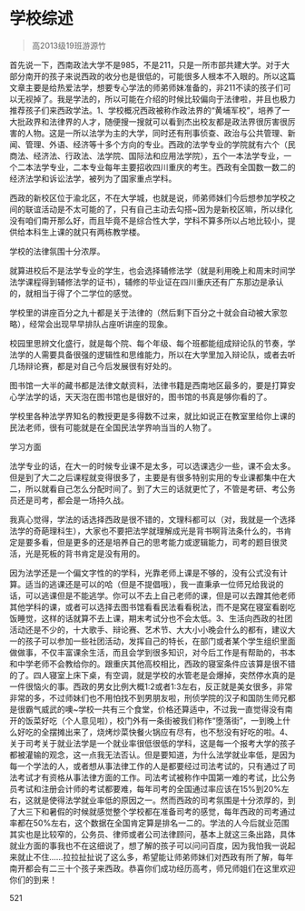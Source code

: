 
# 学校综述  

> 高2013级19班游源竹  

首先说一下，西南政法大学不是985，不是211，只是一所市部共建大学。对于大部分南开的孩子来说西政的收分也是很低的，可能很多人根本不入眼的。所以这篇文章主要是给热爱法学，想要专心学法的师弟师妹准备的，非211不读的孩子们可以无视掉了。我是学法的，所以可能在介绍的时候比较偏向于法律啦，并且也极力推荐孩子们来西政学法。1、学校概况西政被称作政法界的“黄埔军校”，培养了一大批政界和法律界的人才，随便搜一搜就可以看到杰出校友都是政法界很厉害很厉害的人物。这是一所以法学为主的大学，同时还有刑事侦查、政治与公共管理、新闻、管理、外语、经济等十多个方向的专业。西政的法学专业的学院就有六个（民商法、经济法、行政法、法学院、国际法和应用法学院），五个一本法学专业，一个二本法学专业，二本专业每年主要招收四川重庆的考生。西政有全国数一数二的经济法学和诉讼法学，被列为了国家重点学科。

西政的新校区位于渝北区，不在大学城，也就是说，师弟师妹们今后想参加学校之间的联谊活动是不太可能的了，只有自己主动去勾搭~因为是新校区嘛，所以绿化没有咱们南开那么好，而且毕竟不是综合性大学，学科不算多所以占地比较小，提供给本科生上课的就只有两栋教学楼。

学校的法律氛围十分浓厚。

就算进校后不是法学专业的学生，也会选择辅修法学（就是利用晚上和周末时间学法学课程得到辅修法学的证书），辅修的毕业证在四川重庆还有广东那边是承认的，就相当于得了个二学位的感觉。

学校里的讲座百分之九十都是关于法律的（然后剩下百分之十就会自动被大家忽略），经常会出现早早排队占座听讲座的现象。

校园里思辨文化盛行，就是每个院、每个年级、每个班都能组成辩论队的节奏，学法学的人需要具备很强的逻辑性和思维能力，所以在大学里加入辩论队，或者去听几场辩论赛，都是对自己今后发展很有好处的。

图书馆一大半的藏书都是法律文献资料，法律书籍是西南地区最多的，要是打算安心学法学的话，天天泡在图书馆也是很好的，图书馆的书真是够你看的了。

学校里各种法学界知名的教授更是多得数不过来，就比如说正在教室里给你上课的民法老师，很有可能就是在全国民法学界响当当的人物了。

学习方面

法学专业的话，在大一的时候专业课不是太多，可以选课选少一些，课不会太多。但是到了大二之后课程就变得很多了，主要是有很多特别实用的专业课都集中在大二，所以就看自己怎么分配时间了。到了大三的话就更忙了，不管是考研、考公务员还是司考，都会是一场持久战。

我真心觉得，学法的话选择西政是很不错的，文理科都可以（对，我就是一个选择法学的奇葩理科生），大家也不要把法学就理解成光是背书啊背法条什么的，书肯定是要多看，但是更多的还是培养自己的思考能力或逻辑能力，司考的题目很灵活，光是死板的背书肯定是没有用的。

因为法学还是一个偏文字性的的学科，光靠老师上课是不够的，没有公式没有计算。适当的逃课还是可以的哈（但是不提倡哦），我一直秉承一位师兄给我说的话，可以逃课但是不能逃学。你可以不去上自己老师的课，但是可以去蹭其他老师其他学科的课，或者可以选择去图书馆看看民法看看税法，而不是窝在寝室看剧吃饭睡觉，这样的话就算不去上课，期末考试分也不会太低。3、生活向西政的社团活动还是不少的，十大歌手、辩论赛、艺术节、大大小小晚会什么的都有，建议大一的孩子可以参加一些社团活动，发挥自己的特长，在部门或者某个学生组织里面做做事，不仅丰富课余生活，而且会学到很多知识，对今后工作是有帮助的，书本和中学老师不会教给你的。跟重庆其他高校相比，西政的寝室条件应该算是很不错的了。四人寝室上床下桌，有空调，就是学校的水管老是会爆掉，突然停水真的是一件很恼火的事。西政的男女比例大概1:2或者1:3左右，反正就是美女很多，非常非常的多，不过师妹们也不用怕找不到男朋友啦，刑侦学院的汉子和国防生师兄都是很霸气威武的噢~学校一共有三个食堂，价格还算适中，不过我一直觉得没有南开的饭菜好吃（个人意见啦），校门外有一条街被我们称作“堕落街”，一到晚上什么好吃的全摆摊出来了，烧烤炒菜快餐火锅应有尽有，也不愁没有好吃的啦。4、关于司考关于就业法学是一个就业率很低很低的学科，这是每一个报考大学的孩子都被灌输的观念，这一点我无法否认。但是要知道，为什么法学就业率低，是因为每一个学法的人，或者想从事法律工作的人是都要经过司法考试的，只有通过了司法考试才有资格从事法律方面的工作。司法考试被称作中国第一难的考试，比公务员考试和注册会计师的考试都要难，每年司考的全国通过率应该在15%到20%左右，这就是使得法学就业率低的原因之一。然而西政的司考氛围是十分浓厚的，到了大三下和暑假的时候就感觉整个学校都在准备司考的感觉，每年西政的司考通过率都在50%左右，这个数据在全国肯定算是排名一二的。学法的人今后就业范围其实也是比较窄的，公务员、律师或者公司法律顾问，基本上就这三条出路，具体就业方面的事我也不在这细说了，想了解的孩子可以问问百度，因为我怕我一说起来就止不住......拉拉扯扯说了这么多，希望能让师弟师妹们对西政有所了解，每年南开都会有二三十个孩子来西政。恭喜你们成功经历高考，师兄师姐们在这里欢迎你们的到来！

521


